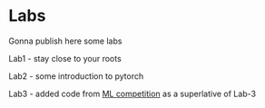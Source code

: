 # Labs
Gonna publish here some labs

Lab1 - stay close to your roots

Lab2 - some introduction to pytorch

Lab3 - added code from [ML competition](https://www.kaggle.com/c/2018-characters-classification) as a superlative of Lab-3
